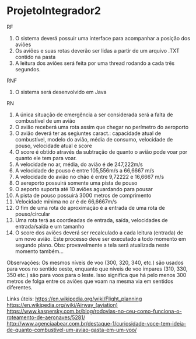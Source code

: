 ﻿# ProjetoIntegrador2

RF
1. O sistema deverá possuir uma interface para acompanhar a posição dos aviões
2. Os aviões e suas rotas deverão ser lidas a partir de um arquivo .TXT contido na pasta
3. A leitura dos aviões será feita por uma thread rodando a cada três segundos.

RNF
1. O sistema será desenvolvido em Java

RN
1. A única situação de emergência a ser considerada será a falta de combustível de um avião
2. O avião receberá uma rota assim que chegar no perímetro do aeroporto
3. O avião deverá ter as segiuntes caract.: capacidade atual de combustível, modelo do avião, média de consumo, velocidade de pouso, 
	velocidade atual e score
4. O score é obtido através da subtração de quanto o avião pode voar por quanto ele tem para voar.
5. A velocidade no ar, média, do avião é de 247,222m/s
6. A velocidade de pouso é entre 105,556m/s a 66,6667 m/s
7. A velocidade do avião no chão é entre 9,72222 e 16,6667 m/s
8. O aereporto possuirá somente uma pista de pouso
9. O aeporto suporta até 10 aviões aguardando para pousar
10. A pista de pouso possuirá 3000 metros de comprimento
11. Velocidade mínima no ar é de 66,6667m/s
12. O fim de uma rota de aproximação é a entrada de uma rota de pouso/circular
13. Uma rota terá as coordeadas de entrada, saída, velocidades de entrada/saída e um tamanho
14. O score dos aviões deverá ser recalculado a cada leitura (entrada) de um novo avião. Este processo deve ser executado a todo momento em segundo plano. Obs: provavelmente a tela será atualizada neste momento também...

Observações:
Os mesmos níveis de voo (300, 320, 340, etc.) são usados ​​para voos no sentido oeste, enquanto que níveis de voo ímpares (310, 330, 350 etc.) são para voos para o leste. Isso significa que há pelo menos 300 metros de folga entre os aviões que voam na mesma via em sentidos diferentes. 

Links úteis:
https://en.wikipedia.org/wiki/Flight_planning
https://en.wikipedia.org/wiki/Airway_(aviation)
https://www.kaspersky.com.br/blog/rodovias-no-ceu-como-funciona-o-roteamento-de-aeronaves/5281/
http://www.agenciaabear.com.br/destaque-1/curiosidade-voce-tem-ideia-de-quanto-combustivel-um-aviao-gasta-em-um-voo/